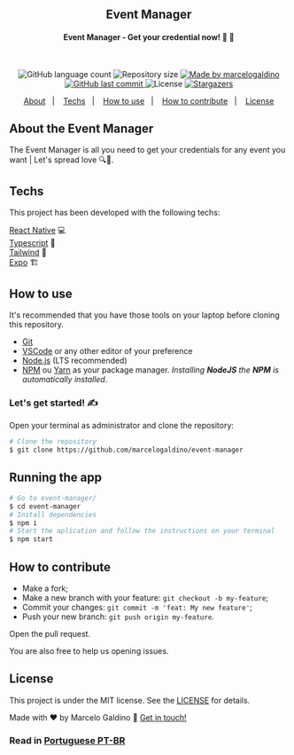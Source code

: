 <h2 align="center">
  Event Manager
</h2>

<h4 align="center"> 
	Event Manager -  Get your credential now! 🪪 💜
</h4>

<br/>

<p align="center">
  <img alt="GitHub language count" src="https://img.shields.io/github/languages/count/marcelogaldino/cepMais?color=%2304D361">

  <img alt="Repository size" src="https://img.shields.io/github/repo-size/marcelogaldino/cepMais">
	
  <a href="https://www.linkedin.com/in/marcelogaldino/">
    <img alt="Made by marcelogaldino" src="https://img.shields.io/badge/made%20by-marcelogaldino-%2304D361">
  </a>

  <a href="https://github.com/marcelogaldino/cepMais/commits/master">
    <img alt="GitHub last commit" src="https://img.shields.io/github/last-commit/marcelogaldino/cepMais">
  </a>

  <img alt="License" src="https://img.shields.io/badge/license-MIT-brightgreen">
   <a href="https://github.com/marcelogaldino/cepMais/stargazers">
    <img alt="Stargazers" src="https://img.shields.io/github/stars/marcelogaldino/cepMais?style=social">
  </a>
</p>

<p align="center">
  <a href="#about-the-event-manager">About</a>&nbsp;&nbsp;&nbsp;|&nbsp;&nbsp;&nbsp;
  <a href="#techs">Techs</a>&nbsp;&nbsp;&nbsp;|&nbsp;&nbsp;&nbsp;
  <a href="#how-to-use">How to use</a>&nbsp;&nbsp;&nbsp;|&nbsp;&nbsp;&nbsp;
  <a href="#how-to-contribute">How to contribute</a>&nbsp;&nbsp;&nbsp;|&nbsp;&nbsp;&nbsp;
  <a href="#license">License</a>
</p>

## About the Event Manager

The Event Manager is all you need to get your credentials for any event you want | Let's spread love 🔍💜.

## Techs

This project has been developed with the following techs:

[React Native][reactnative] 💻 </br>
[Typescript][typescript] 📘 </br>
[Tailwind][tailwind] 💅 </br>
[Expo][expo] 🏗️ </br>

## How to use

It's recommended that you have those tools on your laptop before cloning this repository.

- [Git](https://git-scm.com)
- [VSCode](https://code.visualstudio.com/) or any other editor of your preference
- [Node.js](https://nodejs.org/) (LTS recommended)
- [NPM](https://www.npmjs.com/) ou [Yarn](https://yarnpkg.com/) as your package manager. _Installing **NodeJS** the **NPM** is automatically installed_.

### Let's get started! ✍

Open your terminal as administrator and clone the repository:

```bash
# Clone the repository
$ git clone https://github.com/marcelogaldino/event-manager
```

## Running the app

```bash
# Go to event-manager/
$ cd event-manager
# Install dependencies
$ npm i
# Start the aplication and follow the instructions on your terminal
$ npm start
```

## How to contribute

- Make a fork;
- Make a new branch with your feature: `git checkout -b my-feature`;
- Commit your changes: `git commit -m 'feat: My new feature'`;
- Push your new branch: `git push origin my-feature`.

Open the pull request.

You are also free to help us opening issues.

## License

This project is under the MIT license. See the [LICENSE](https://github.com/marcelogaldino/event-manager/blob/main/LICENSE) for details.

Made with ♥ by Marcelo Galdino :wave: [Get in touch!](https://www.linkedin.com/in/marcelogaldino/)

[typescript]: https://www.typescriptlang.org/
[react]: https://reactjs.org/
[tailwind]: https://tailwindcss.com/
[reactnative]: https://reactnative.dev/
[expo]: https://expo.dev/

### Read in [Portuguese PT-BR](README-PT-BR.md)

[portuguese]: https://expo.dev/
